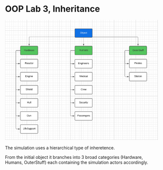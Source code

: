 # OOP Lab 3, Inheritance

![diagram](inh_diagram.png)

The simulation uses a hierarchical type of inheretence. 

From the initial object it branches into 3 broad categories (Hardware, Humans, OuterStuff) each containing the simulation actors accordingly.
